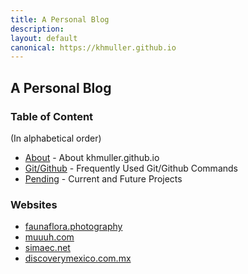```yaml
---
title: A Personal Blog
description: 
layout: default
canonical: https://khmuller.github.io
---
```


## A Personal Blog

### Table of Content
(In alphabetical order)

- [About](/about/ "About khmuller.github.io") - About khmuller.github.io
- [Git/Github](/github/ "Frequently Used Git/Github Commands") - Frequently Used Git/Github Commands
- [Pending](/pending/ "Current and Future Projects") - Current and Future Projects

### Websites

- [faunaflora.photography](https://faunaflora.photography "Fauna Flora Photography")
- [muuuh.com](https://muuuh.com "Muuuh Wildlife Photography")
- [simaec.net](https://www.simaec.net "Web Publishing")
- [discoverymexico.com.mx](https://www.discoverymexico.com.mx "Discovery Mexico")
